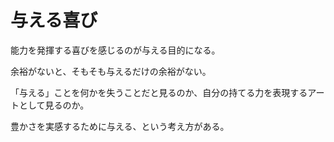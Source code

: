 # 与える喜び

能力を発揮する喜びを感じるのが与える目的になる。

余裕がないと、そもそも与えるだけの余裕がない。

「与える」ことを何かを失うことだと見るのか、自分の持てる力を表現するアートとして見るのか。

豊かさを実感するために与える、という考え方がある。

